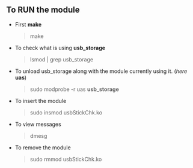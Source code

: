 ## To RUN the module
- First **make**
	> make
- To check what is using **usb_storage**
	> lsmod | grep usb_storage
- To unload usb_storage along with the module currently using it. (*here* **uas**)
	> sudo modprobe -r uas **usb_storage**
- To insert the module
	> sudo insmod usbStickChk.ko
- To view messages
	> dmesg
- To remove the module
	> sudo rmmod usbStickChk.ko